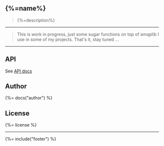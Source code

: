 ## {%=name%}

> {%=description%}

---

> This is work in progress, just some sugar functions on top of amqplib I use in some of my projects.
> That's it, stay tuned ...

---

## API

See [API docs](./docs/api.md)

## Author
{%= docs("author") %}

## License
{%= license %}

***

{%= include("footer") %}

